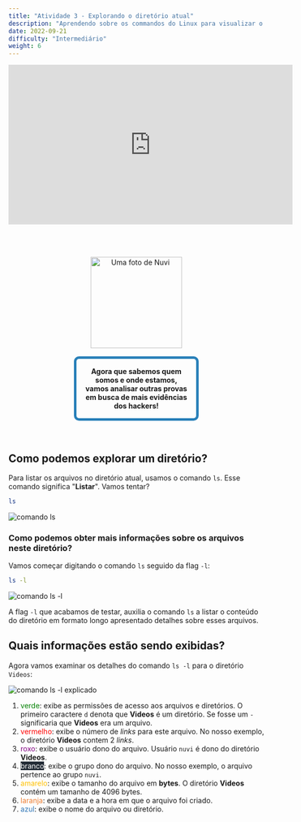 ```yaml
---
title: "Atividade 3 - Explorando o diretório atual"
description: "Aprendendo sobre os commandos do Linux para visualizar o conteúdo do diretório atual"
date: 2022-09-21
difficulty: "Intermediário"
weight: 6
---
```


<iframe width="560" height="315" src="https://www.youtube.com/embed/dSsed9cR9QI" alt="Um vídeo do YouTube sobre a atividade 3 - Explorando o diretório atual" frameborder="0" allow="accelerometer; autoplay; clipboard-write; encrypted-media; gyroscope; picture-in-picture" allowfullscreen>
</iframe>

<div style="margin: 1rem;padding: 2rem 2rem;text-align: center;">
    <div style="display: inline-block;padding: 1rem 1rem;vertical-align: middle;">
        <img src="../images/nuvi.PNG?" alt="Uma foto de Nuvi" width="180" height="180" />
    </div>
    <div style="display: inline-block;padding: 1rem 1rem;vertical-align: middle;width:50%;border:5px solid #2980b9;border-radius:10px;font-weight: bold;">
        Agora que sabemos quem somos e onde estamos, vamos analisar outras provas em busca de mais evidências dos hackers!
    </div>
</div>

## Como podemos explorar um diretório?

Para listar os arquivos no diretório atual, usamos o comando `ls`. Esse comando significa "**Listar**". Vamos tentar?

```sh
ls
```

![comando ls](../images/03_ls-command.png?classes=border,shadow)

### Como podemos obter mais informações sobre os arquivos neste diretório?

Vamos começar digitando o comando `ls` seguido da flag `-l`:

```sh
ls -l
```

![comando ls -l](../images/03_ls-l.png?classes=border,shadow)

A flag `-l` que acabamos de testar, auxilia o comando `ls` a listar o conteúdo do diretório em formato longo apresentado detalhes sobre esses arquivos.

## Quais informações estão sendo exibidas?

Agora vamos examinar os detalhes do comando `ls -l` para o diretório `Videos`:

![comando ls -l explicado](../images/03_ls-l-numbers.png?classes=border,shadow)

1. <span style="color:green">verde</span>: exibe as permissões de acesso aos arquivos e diretórios. O primeiro caractere `d` denota que **Videos** é um diretório. Se fosse um `-` significaria que **Videos** era um arquivo.
2. <span style="color:red">vermelho</span>: exibe o número de _links_ para este arquivo. No nosso exemplo, o diretório **Videos** contem 2 _links_.
3. <span style="color:purple">roxo</span>: exibe o usuário dono do arquivo. Usuário `nuvi` é dono do diretório **Videos**.
4. <span style="color:white;background-color:#232b36">branco</span>: exibe o grupo dono do arquivo. No nosso exemplo, o arquivo pertence ao grupo `nuvi`.
5. <span style="color:#ffc000">amarelo</span>: exibe o tamanho do arquivo em **bytes**. O diretório **Videos** contém um tamanho de 4096 bytes.
6. <span style="color:#ed7d31">laranja</span>: exibe a data e a hora em que o arquivo foi criado.
7. <span style="color:#2e75b6">azul</span>: exibe o nome do arquivo ou diretório.
